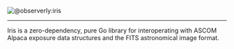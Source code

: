 ![@observerly:iris](https://user-images.githubusercontent.com/84131395/205911224-6f851bb2-28a6-4e7b-8ae3-97c096c6d3eb.png)

---

Iris is a zero-dependency, pure Go library for interoperating with ASCOM Alpaca exposure data structures and the FITS astronomical image format.
